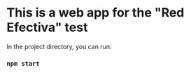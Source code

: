 # This is a web app for the "Red Efectiva" test

In the project directory, you can run:

### `npm start`
